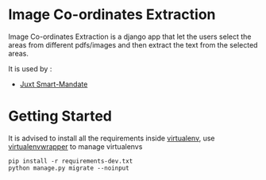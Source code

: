 Image Co-ordinates Extraction 
=============================

Image Co-ordinates Extraction is a django app that let the users select the areas from different pdfs/images and then
extract the text from the selected areas.

It is used by : 
 - [Juxt Smart-Mandate](http://juxt-smartmandate.com/)

# Getting Started

It is advised to install all the requirements inside [virtualenv], use [virtualenvwrapper] to manage virtualenvs 

[virtualenv]: https://virtualenv.pypa.io/en/latest/
[virtualenvwrapper]: https://virtualenvwrapper.readthedocs.org/en/latest/

```
pip install -r requirements-dev.txt
python manage.py migrate --noinput
```


